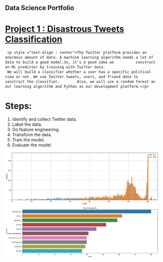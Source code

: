 
## Data Science Portfolio
# [Project 1 : Disastrous Tweets Classification](https://share.streamlit.io/monitkumar/tweets_classification_app/main/APP_TWEETS.py)

     <p style ="text-align : center">The Twitter platform provides an enormous amount of data. A machine learning algorithm needs a lot of data to build a good model.So, it’s a good idea we          construct an ML predictor by training with Twitter data.
     We will build a classifier whether a user has a specific political view or not. We use Twitter tweets, users, and friend data to construct the classifier.        Also, we will use a random forest as our learning algorithm and Python as our development platform.</p>

# Steps:
1. Identify and collect Twitter data.
2. Label the data.
3. Do feature engineering.
4. Transform the data.
5. Train the model.
6. Evaluate the model.

![](/Images/upload1.png)
![](/Images/upload2.png)

